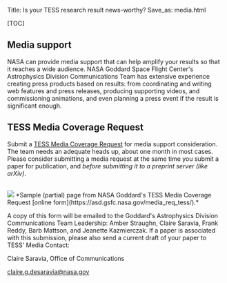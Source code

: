 Title: Is your TESS research result news-worthy?
Save_as: media.html

[TOC]

## Media support 

NASA can provide media support that can help amplify your results so that it reaches a wide audience. NASA Goddard Space Flight Center's Astrophysics Division Communications Team has extensive experience creating press products based on results: from coordinating and writing web features and press releases, producing supporting videos, and commissioning animations, and even planning a press event if the result is significant enough.

## TESS Media Coverage Request

Submit a [TESS Media Coverage Request](https://asd.gsfc.nasa.gov/media_req_tess/) for media support consideration. The team needs an adequate heads up, about one month in most cases. Please consider submitting a media request at the same time you submit a paper for publication, and *before submitting it to a preprint server (like arXiv)*.


<br/>
<img class="img-responsive" style="max-width:80%;" src="images/mediaform.png">
*Sample (partial) page from NASA Goddard's TESS Media Coverage Request [online form](https://asd.gsfc.nasa.gov/media_req_tess/).*
<br/>

A copy of this form will be emailed to the Goddard's Astrophysics Division Communications Team Leadership: Amber Straughn, Claire Saravia, Frank Reddy, Barb Mattson, and Jeanette Kazmierczak. If a paper is associated with this submission, please also send a current draft of your paper to TESS' Media Contact:

Claire Saravia, Office of Communications

claire.g.desaravia@nasa.gov



